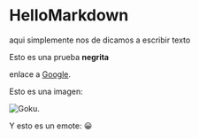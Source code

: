 # HelloMarkdown

aqui simplemente nos de dicamos a escribir texto

Esto es una prueba **negrita**

enlace a  [Google](https://www.es).

Esto es una imagen:

![Goku](https://www.google.com/url?sa=i&url=https%3A%2F%2Fcodigoespagueti.com%2Fnoticias%2Fanime%2Fdragon-ball-los-mejores-momentos-de-kakarotto-para-celebrar-el-dia-de-goku%2F&psig=AOvVaw25AsqRAckW6PHoyxx1SEnO&ust=1652351048741000&source=images&cd=vfe&ved=0CAkQjRxqFwoTCKi1sbyd1_cCFQAAAAAdAAAAABAE).


Y esto es un emote:  :grinning: